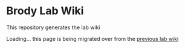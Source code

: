 # Brody Lab Wiki

This repository generates the lab wiki

Loading... this page is being migrated over from the [previous lab wiki](https://brodylabwiki.princeton.edu/wiki/index.php/Main_Page)
